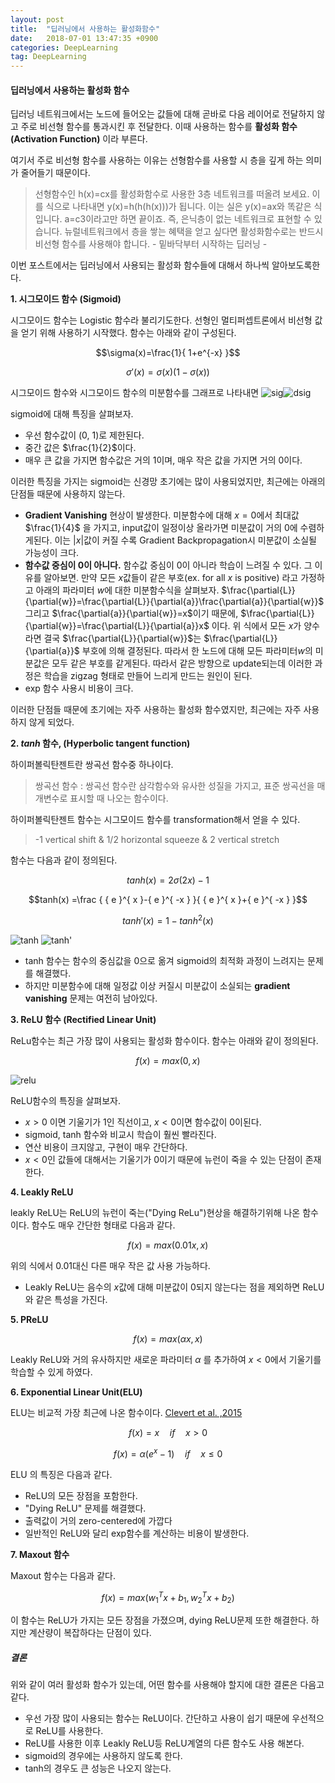 ```yaml
---
layout: post
title:  "딥러닝에서 사용하는 활성화함수"
date:   2018-07-01 13:47:35 +0900
categories: DeepLearning
tag: DeepLearning
---
```



#### 딥러닝에서 사용하는 활성화 함수

딥러닝 네트워크에서는 노드에 들어오는 값들에 대해 곧바로 다음 레이어로 전달하지 않고 주로 비선형 함수를 통과시킨 후 전달한다. 이때 사용하는 함수를 **활성화 함수(Activation Function)** 이라 부른다.

여기서 주로 비선형 함수를 사용하는 이유는 선형함수를 사용할 시 층을 깊게 하는 의미가 줄어들기 때문이다.

>선형함수인 h(x)=cx를 활성화함수로 사용한 3층 네트워크를 떠올려 보세요. 이를 식으로 나타내면 y(x)=h(h(h(x)))가 됩니다. 이는 실은 y(x)=ax와 똑같은 식입니다. a=c3이라고만 하면 끝이죠. 즉, 은닉층이 없는 네트워크로 표현할 수 있습니다. 뉴럴네트워크에서 층을 쌓는 혜택을 얻고 싶다면 활성화함수로는 반드시 비선형 함수를 사용해야 합니다.
> \- 밑바닥부터 시작하는 딥러닝 -

이번 포스트에서는 딥러닝에서 사용되는 활성화 함수들에 대해서 하나씩 알아보도록한다.

**1. 시그모이드 함수 (Sigmoid)**

시그모이드 함수는 Logistic 함수라 불리기도한다. 선형인 멀티퍼셉트론에서 비선형 값을 얻기 위해 사용하기 시작했다. 함수는 아래와 같이 구성된다.

$$\sigma(x)=\frac{1}{ 1+e^{-x} }$$

$$\sigma'(x)=\sigma(x)(1-\sigma(x))$$

시그모이드 함수와 시그모이드 함수의 미분함수를 그래프로 나타내면
![sig](https://mlnotebook.github.io/img/transferFunctions/sigmoid.png)![dsig](https://mlnotebook.github.io/img/transferFunctions/dsigmoid.png)

sigmoid에 대해 특징을 살펴보자.
* 우선 함수값이 (0, 1)로 제한된다.
* 중간 값은 $\frac{1}{2}$이다.
* 매우 큰 값을 가지면 함수값은 거의 1이며, 매우 작은 값을 가지면 거의 0이다.

이러한 특징을 가지는 sigmoid는 신경망 초기에는 많이 사용되었지만, 최근에는 아래의 단점들 때문에 사용하지 않는다.
* **Gradient Vanishing** 현상이 발생한다.
미분함수에 대해 $x=0$에서 최대값 $\frac{1}{4}$ 을 가지고, input값이 일정이상 올라가면 미분값이 거의 0에 수렴하게된다. 이는 $|x|$값이 커질 수록 Gradient Backpropagation시 미분값이 소실될 가능성이 크다.
* **함수값 중심이 0이 아니다.**
함수값 중심이 0이 아니라 학습이 느려질 수 있다. 그 이유를 알아보면.
만약 모든 $x$값들이 같은 부호(ex. for all $x$ is positive) 라고 가정하고 아래의 파라미터 $w$에 대한 미분함수식을 살펴보자.
$\frac{\partial{L}}{\partial{w}}=\frac{\partial{L}}{\partial{a}}\frac{\partial{a}}{\partial{w}}$
그리고 $\frac{\partial{a}}{\partial{w}}=x$이기 때문에,
$\frac{\partial{L}}{\partial{w}}=\frac{\partial{L}}{\partial{a}}x$ 이다.
위 식에서 모든 $x$가 양수라면 결국 $\frac{\partial{L}}{\partial{w}}$는 $\frac{\partial{L}}{\partial{a}}$ 부호에 의해 결정된다. 따라서 한 노드에 대해 모든 파라미터$w$의 미분값은 모두 같은 부호를 같게된다. 따라서 같은 방향으로 update되는데 이러한 과정은 학습을 zigzag 형태로 만들어 느리게 만드는 원인이 된다.
* exp 함수 사용시 비용이 크다.

이러한 단점들 때문에 초기에는 자주 사용하는 활성화 함수였지만, 최근에는 자주 사용하지 않게 되었다.

**2. $tanh$ 함수, (Hyperbolic tangent function)**

하이퍼볼릭탄젠트란 쌍곡선 함수중 하나이다.
>쌍곡선 함수 : 쌍곡선 함수란 삼각함수와 유사한 성질을 가지고, 표준 쌍곡선을 매개변수로 표시할 때 나오는 함수이다.

하이퍼볼릭탄젠트 함수는 시그모이드 함수를 transformation해서 얻을 수 있다.
>-1 vertical shift & 1/2 horizontal squeeze & 2 vertical stretch

함수는 다음과 같이 정의된다.

$$tanh(x)= 2\sigma(2x)-1$$

$$tanh(x) =\frac { { e }^{ x }-{ e }^{ -x } }{ { e }^{ x }+{ e }^{ -x } }$$

$$tanh'(x)=1-tanh^2(x)$$

![tanh](https://mlnotebook.github.io/img/transferFunctions/tanh.png)
![tanh'](https://mlnotebook.github.io/img/transferFunctions/dtanh.png)

* tanh 함수는 함수의 중심값을 0으로 옮겨 sigmoid의 최적화 과정이 느려지는 문제를 해결했다.
* 하지만 미분함수에 대해 일정값 이상 커질시 미분값이 소실되는 **gradient vanishing** 문제는 여전히 남아있다.

**3. ReLU 함수 (Rectified Linear Unit)**

ReLu함수는 최근 가장 많이 사용되는 활성화 함수이다. 함수는 아래와 같이 정의된다.

$$f(x)=max(0, x)$$

![relu](https://mlnotebook.github.io/img/transferFunctions/relu.png)

ReLU함수의 특징을 살펴보자.
* $x>0$ 이면 기울기가 1인 직선이고, $x<0$이면 함수값이 0이된다.
* sigmoid, tanh 함수와 비교시 학습이 훨씬 빨라진다.
* 연산 비용이 크지않고, 구현이 매우 간단하다.
* $x<0$인 값들에 대해서는 기울기가 0이기 때문에 뉴런이 죽을 수 있는 단점이 존재한다.


**4. Leakly ReLU**

leakly ReLU는 ReLU의 뉴런이 죽는("Dying ReLu")현상을 해결하기위해 나온 함수이다. 함수도 매우 간단한 형태로 다음과 같다.

$$f(x)=max(0.01x,x)$$

위의 식에서 0.01대신 다른 매우 작은 값 사용 가능하다.
* Leakly ReLU는 음수의 $x$값에 대해 미분값이 0되지 않는다는 점을 제외하면 ReLU와 같은 특성을 가진다.


**5. PReLU**

$$f(x)=max(\alpha x,x)$$

Leakly ReLU와 거의 유사하지만 새로운 파라미터 $\alpha$ 를 추가하여 $x<0$에서 기울기를 학습할 수 있게 하였다.


**6. Exponential Linear Unit(ELU)**

ELU는 비교적 가장 최근에 나온 함수이다. [Clevert et al. ,2015](http://arxiv.org/abs/1511.07289)

$$f(x)=x\quad if\quad x>0$$

$$f(x)=\alpha ({ e }^{ x }-1)\quad if\quad x\le 0$$

ELU 의 특징은 다음과 같다.
* ReLU의 모든 장점을 포함한다.
* "Dying ReLU" 문제를 해결했다.
* 출력값이 거의 zero-centered에 가깝다
* 일반적인 ReLU와 달리 exp함수를 계산하는 비용이 발생한다.

**7. Maxout 함수**

Maxout 함수는 다음과 같다.

$$f(x)=max({ w }_{ 1 }^{ T }x+{ b }_{ 1 },{ w }_{ 2 }^{ T }x+{ b }_{ 2 })$$

이 함수는 ReLU가 가지는 모든 장점을 가졌으며, dying ReLU문제 또한 해결한다. 하지만 계산량이 복잡하다는 단점이 있다.


##### 결론

위와 같이 여러 활성화 함수가 있는데, 어떤 함수를 사용해야 할지에 대한 결론은 다음고 같다.

* 우선 가장 많이 사용되는 함수는 ReLU이다. 간단하고 사용이 쉽기 때문에 우선적으로 ReLU를 사용한다.
* ReLU를 사용한 이후 Leakly ReLU등 ReLU계열의 다른 함수도 사용 해본다.
* sigmoid의 경우에는 사용하지 않도록 한다.
* tanh의 경우도 큰 성능은 나오지 않는다.
